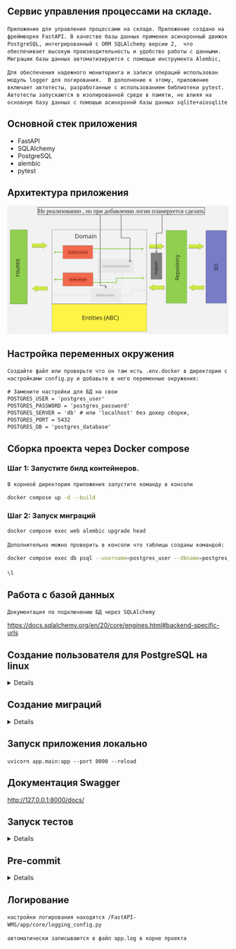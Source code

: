 ## Сервис управления процессами на складе.
`Приложение для управления процессами на складе. Приложение создано на фреймворке FastAPI.
В качестве базы данных применен асинхронный движок PostgreSQL, интегрированный с ORM SQLAlchemy версии 2, 
что обеспечивает высокую производительность и удобство работы с данными. 
Миграции базы данных автоматизируются с помощью инструмента Alembic,` 

`Для обеспечения надежного мониторинга и записи операций использован модуль logger для логирования. 
В дополнение к этому, приложение включает автотесты, разработанные с использованием библиотеки pytest. 
Автотесты запускаются в изолированной среде в памяти, не влияя на основную базу данных с помошью асинхроннй базы данных sqlite+aiosqlite`

## Основной стек приложения

* FastAPI
* SQLAlchemy
* PostgreSQL
* alembic
* pytest

## Архитектура приложения

![architecture.jpg](app/architecture.jpg)

## Настройка переменных окружения

`Создайте файл или проверьте что он там есть .env.docker в директории c настройками config.py и добавьте в него переменные окружения:`

```
# Замените настройки для БД на свои
POSTGRES_USER = 'postgres_user'
POSTGRES_PASSWORD = 'postgres_password'
POSTGRES_SERVER = 'db' # или 'localhost' без докер сборки,
POSTGRES_PORT = 5432
POSTGRES_DB = 'postgres_database'
```

## Сборка проекта через Docker compose

### Шаг 1: Запустите билд контейнеров.

`В корнеой директории приложения запустите команду в консоли`

```bash
docker compose up -d --build
````

### Шаг 2: Запуск миграций

```bash
docker compose exec web alembic upgrade head
````

`Дополнительно можно проверить в консоли что таблицы созданы командой:`

```bash
docker compose exec db psql --username=postgres_user --dbname=postgres_database

\l
````

## Работа с базой данных

`Документация по подключению БД через SQLAlchemy`

https://docs.sqlalchemy.org/en/20/core/engines.html#backend-specific-urls

## Создание пользователя для PostgreSQL на linux

<details>

### Шаг 1: Установка PostgreSQL (если еще не установлено)

`Данная инструкция не предусмотрена текущей документацией`

### Шаг 2: Вход в систему PostgreSQL

1. **Переключитесь на пользователя `postgres`:**
   PostgreSQL устанавливает специального пользователя с именем `postgres`, который имеет право управлять БД.

```bash
sudo -i -u postgres
````

2. **Запустите консоль psql:**

```bash
psql
````
### Шаг 3: Создание пользователя

Для создания нового пользователя выполните следующую команду в консоли `psql`:

`
CREATE USER имя_пользователя WITH PASSWORD 'ваш_пароль';
`
#### Пример:
```sql
CREATE USER postgres_user WITH PASSWORD 'postgres_password';
```
#### Ожидаемый результат:

`CREATE ROLE`

### Шаг 4: Создание БД и передача прав созданному пользователю

Для создания БД выполните следующую команду в консоли `psql`:

`
CREATE DATABASE имя_БД OWNER имя_пользователя ENCODING 'UTF8';
`
#### Пример:
```sql
CREATE DATABASE postgres_database OWNER postgres_user ENCODING 'UTF8';
```
#### Ожидаемый результат:

`CREATE DATABASE`

### Заключение

`Вы успешно создали нового пользователя и базу данных в PostgreSQL на Linux`

`Для выхода из консоли PostgreSQL используйте команду:`

```bash
\q
````
в терминале IDE Pycharm
```bash
exit
````
</details>

## Создание миграций

<details>

### Шаг 1: создание среды миграции для асинхронной поддержки

Для создания среды миграции выполните команду:
```bash
alembic init -t async app/migrations
````
### Шаг2: Изменить настройки alembic.ini

* Измените опцию sqlalchemy.url в файле alembic.ini на URL подключения к БД:

sqlalchemy.url = postgresql+asyncpg://имя_пользователя:пароль@localhost:5432/имя_БД

`На основе предложенного .env файла:`

sqlalchemy.url = postgresql+asyncpg://postgres_user:postgres_password@db:5432/postgres_database

* Изменить настройки env.py target_metadata = None на:

```
from app.core.backend.db import Base
from app.data.models import *

target_metadata = Base.metadata
```

* Выполнить первую миграцию командой

```bash
alembic revision --autogenerate -m "Initial migration"
```

* Выполнить команду: "alembic upgrade head" - применение самой последней созданной миграции
`Эта команда запустит все миграции, которые еще не были применены к вашей базе данных, начиная с последней созданной миграции.`

### основные команды в Alembic:

* alembic upgrade +2 две версии включая текущую для апгрейда
* alembic downgrade -1 на предыдущую для даунгрейда
* alembic current получить информацию о текущей версии
* alembic history --verbose история миграций, более подробнее можно почитать в документации.
* alembic downgrade base даунгрейд в самое начало миграций
* alembic upgrade head применение самой последней созданной миграции

</details>

## Запуск приложения локально 

`
uvicorn app.main:app --port 8000 --reload
`

## Документация Swagger

http://127.0.0.1:8000/docs/ 

## Запуск тестов

<details>

* запустите в консоли команду

```bash
pytest
```

* Запуск тестов с отчетом о покрытии % кода

`Установите библиотеку pytest-cov`

```bash
pip install pytest-cov
```

`Запустите тесты командой:`

```bash
pytest --cov=app --cov-report=term-missing
```

</details>

## Pre-commit 

<details>

`установите библиотеки в виртуальное окружение`

pip install pre-commit

pip install isort

* Установка хуков pre-commit

pre-commit install

** Примечания: 

`Убедитесь, что версии `pre-commit` и `isort`, которые вы используете, совместимы друг с другом.`

pre-commit autoupdate

* Запустите `pre-commit`

pre-commit run --all-files

</details>

## Логирование 

`настройки логирования находятся /FastAPI-WMS/app/core/logging_config.py`

`автоматически записываются в файл app.log в корне проекта`